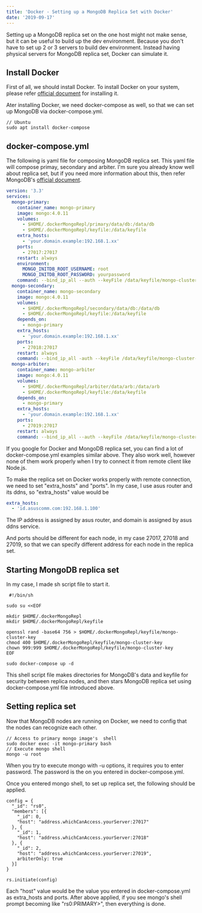 ```yaml
---
title: 'Docker - Setting up a MongoDB Replica Set with Docker'
date: '2019-09-17'
---
```


Setting up a MongoDB replica set on the one host might not make sense, but it can be useful to build up the dev environment. Because you don't have to set up 2 or 3 servers to build dev environment. Instead having physical servers for MongoDB replica set, Docker can simulate it.

## Install Docker

First of all, we should install Docker. To install Docker on your system, please refer [official document](https://docs.docker.com/install/linux/docker-ce/ubuntu/) for installing it.

Ater installing Docker, we need docker-compose as well, so that we can set up MongoDB via docker-compose.yml.

```shell
// Ubuntu
sudo apt install docker-compose
```

## docker-compose.yml

The following is yaml file for composing MongoDB replica set. This yaml file will compose primay, secondary and arbiter. I'm sure you already know well about replica set, but if you need more information about this, then refer MongoDB's [official document](https://docs.mongodb.com/manual/core/replica-set-members/).

```yml
version: '3.3'
services:
  mongo-primary:
    container_name: mongo-primary
    image: mongo:4.0.11
    volumes:
      - $HOME/.dockerMongoRepl/primary/data/db:/data/db
      - $HOME/.dockerMongoRepl/keyfile:/data/keyfile
    extra_hosts:
      - 'your.domain.example:192.168.1.xx'
    ports:
      - 27017:27017
    restart: always
    environment:
      MONGO_INITDB_ROOT_USERNAME: root
      MONGO_INITDB_ROOT_PASSWORD: yourpassword
    command: --bind_ip_all --auth --keyFile /data/keyfile/mongo-cluster-key --replSet rs0 --enableMajorityReadConcern false
  mongo-secondary:
    container_name: mongo-secondary
    image: mongo:4.0.11
    volumes:
      - $HOME/.dockerMongoRepl/secondary/data/db:/data/db
      - $HOME/.dockerMongoRepl/keyfile:/data/keyfile
    depends_on:
      - mongo-primary
    extra_hosts:
      - 'your.domain.example:192.168.1.xx'
    ports:
      - 27018:27017
    restart: always
    command: --bind_ip_all -auth --keyFile /data/keyfile/mongo-cluster-key --replSet rs0 --enableMajorityReadConcern false
  mongo-arbiter:
    container_name: mongo-arbiter
    image: mongo:4.0.11
    volumes:
      - $HOME/.dockerMongoRepl/arbiter/data/arb:/data/arb
      - $HOME/.dockerMongoRepl/keyfile:/data/keyfile
    depends_on:
      - mongo-primary
    extra_hosts:
      - 'your.domain.example:192.168.1.xx'
    ports:
      - 27019:27017
    restart: always
    command: --bind_ip_all --auth --keyFile /data/keyfile/mongo-cluster-key --replSet rs0 --enableMajorityReadConcern false
```

If you google for Docker and MongoDB replica set, you can find a lot of docker-compose.yml examples similar above. They also work well, however none of them work properly when I try to connect it from remote client like Node.js.

To make the replica set on Docker works properly with remote connection, we need to set "extra_hosts" and "ports". In my case, I use asus router and its ddns, so "extra_hosts" value would be

```yml
extra_hosts:
  - 'id.asuscomm.com:192.168.1.100'
```

The IP address is assigned by asus router, and domain is assigned by asus ddns service.

And ports should be different for each node, in my case 27017, 27018 and 27019, so that we can specify different address for each node in the replica set.

## Starting MongoDB replica set

In my case, I made sh script file to start it.

```shell
 #!/bin/sh

sudo su <<EOF

mkdir $HOME/.dockerMongoRepl
mkdir $HOME/.dockerMongoRepl/keyfile

openssl rand -base64 756 > $HOME/.dockerMongoRepl/keyfile/mongo-cluster-key
chmod 400 $HOME/.dockerMongoRepl/keyfile/mongo-cluster-key
chown 999:999 $HOME/.dockerMongoRepl/keyfile/mongo-cluster-key
EOF

sudo docker-compose up -d
```

This shell script file makes directories for MongoDB's data and keyfile for security between replica nodes, and then stars MongoDB replica set using docker-compose.yml file introduced above.

## Setting replica set

Now that MongoDB nodes are running on Docker, we need to config that the nodes can recognize each other.

```shell
// Access to primary mongo image's  shell
sudo docker exec -it mongo-primary bash
// Execute mongo shell
mongo -u root
```

When you try to execute mongo with -u options, it requires you to enter password. The password is the on you entered in docker-compose.yml.

Once you entered mongo shell, to set up replica set, the following should be applied.

```shell
config = {
  "_id": "rs0",
  "members": [{
    "_id": 0,
    "host": "address.whichCanAccess.yourServer:27017"
  }, {
    "_id": 1,
    "host": "address.whichCanAccess.yourServer:27018"
  }, {
    "_id": 2,
    "host": "address.whichCanAccess.yourServer:27019",
    arbiterOnly: true
  }]
}

rs.initiate(config)
```

Each "host" value would be the value you entered in docker-compose.yml as extra_hosts and ports. After above applied, if you see mongo's shell prompt becoming like "rs0:PRIMARY>", then everything is done.
